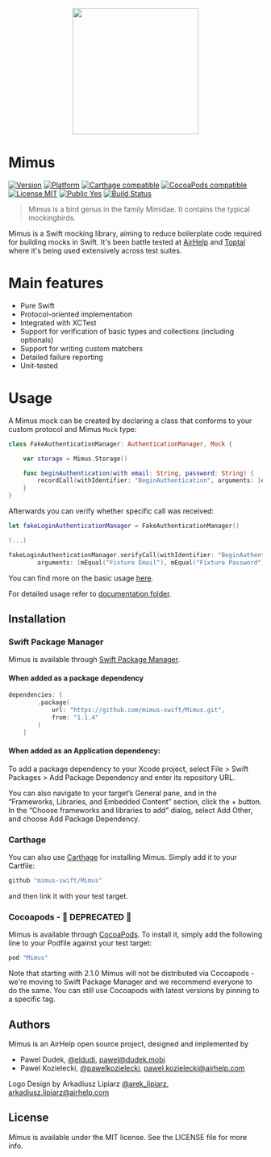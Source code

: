 <p align="center">
  <img src="https://github.com/mimus-swift/Mimus/raw/master/Design/mimus%403x.png" width="250" height="250"/>
</p>

# Mimus

[![Version](https://img.shields.io/cocoapods/v/Mimus.svg?style=flat)](http://cocoapods.org/pods/Mimus)
[![Platform](https://img.shields.io/cocoapods/p/Mimus.svg?style=flat)](http://cocoapods.org/pods/Mimus)
[![Carthage compatible](https://img.shields.io/badge/Carthage-compatible-4BC51D.svg?style=flat)](https://github.com/Carthage/Carthage)
[![CocoaPods compatible](https://img.shields.io/badge/CocoaPods-compatible-4BC51D.svg?style=flat)](https://github.com/CocoaPods/CocoaPods)
[![License MIT](https://img.shields.io/badge/License-MIT-blue.svg?style=flat)]()
[![Public Yes](https://img.shields.io/badge/Public-yes-green.svg?style=flat)]()
[![Build Status](https://travis-ci.org/mimus-swift/Mimus.svg?branch=master)](https://travis-ci.org/mimus-swift/Mimus)

> Mimus is a bird genus in the family Mimidae. It contains the typical mockingbirds.

Mimus is a Swift mocking library, aiming to reduce boilerplate code required for building mocks in Swift. It's been battle tested at [AirHelp](http://airhelp.com) and [Toptal](https://www.toptal.com) where it's being used extensively across test suites.

# Main features

* Pure Swift
* Protocol-oriented implementation
* Integrated with XCTest
* Support for verification of basic types and collections (including optionals)
* Support for writing custom matchers
* Detailed failure reporting
* Unit-tested

# Usage

A Mimus mock can be created by declaring a class that conforms to your custom protocol and Mimus `Mock` type:

```swift
class FakeAuthenticationManager: AuthenticationManager, Mock {

    var storage = Mimus.Storage()

    func beginAuthentication(with email: String, password: String) {
        recordCall(withIdentifier: "BeginAuthentication", arguments: [email, password])
    }
}
```

Afterwards you can verify whether specific call was received:

```swift
let fakeLoginAuthenticationManager = FakeAuthenticationManager()

(...)

fakeLoginAuthenticationManager.verifyCall(withIdentifier: "BeginAuthentication",
        arguments: [mEqual("Fixture Email"), mEqual("Fixture Password")])
```

You can find more on the basic usage [here](https://github.com/mimus-swift/Mimus/blob/master/Documentation/Basics.md).

For detailed usage refer to [documentation folder](https://github.com/mimus-swift/Mimus/tree/master/Documentation).

## Installation

### Swift Package Manager

Mimus is available through [Swift Package Manager](https://swift.org/package-manager/).

#### When added as a package dependency

``` swift
dependencies: [
        .package(
            url: "https://github.com/mimus-swift/Mimus.git",
            from: "1.1.4"
        )
    ]
```

#### When added as an Application dependency:

To add a package dependency to your Xcode project, select File > Swift Packages > Add Package Dependency and enter its repository URL.

You can also navigate to your target’s General pane, and in the “Frameworks, Libraries, and Embedded Content” section, click the + button.
In the “Choose frameworks and libraries to add” dialog, select Add Other, and choose Add Package Dependency.

### Carthage

You can also use [Carthage](https://github.com/Carthage/Carthage) for installing Mimus.
Simply add it to your Cartfile:

``` ruby
github "mimus-swift/Mimus"
```

and then link it with your test target.

### Cocoapods - 🚨 DEPRECATED 🚨

Mimus is available through [CocoaPods](http://cocoapods.org). To install
it, simply add the following line to your Podfile against your test target:

```ruby
pod "Mimus"
```

Note that starting with 2.1.0 Mimus will not be distributed via Cocoapods - we're moving to Swift Package Manager and we recommend everyone to do the same. You can still use Cocoapods with latest versions by pinning to a specific tag.

## Authors

Mimus is an AirHelp open source project, designed and implemented by

* Pawel Dudek, [@eldudi](http://twitter.com/eldudi), pawel@dudek.mobi
* Pawel Kozielecki, [@pawelkozielecki](https://twitter.com/pawelkozielecki), pawel.kozielecki@airhelp.com

Logo Design by Arkadiusz Lipiarz [@arek_lipiarz](https://twitter.com/arek_lipiarz), arkadiusz.lipiarz@airhelp.com

## License

*Mimus* is available under the MIT license. See the LICENSE file for more info.
